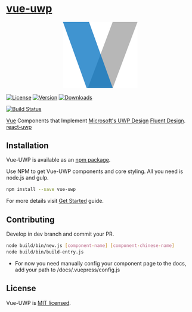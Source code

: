# [vue-uwp](https://github.com/babyeyeFE/vue-uwp.git)

<p style="text-align: center"><img src="docs/.vuepress/public/logo.png" alt="VueUwp" width="200" /></p>

[![License](https://img.shields.io/github/license/babyeyeFE/vue-uwp.svg)](https://www.npmjs.com/package/vue-uwp)
[![Version](https://img.shields.io/npm/v/vue-uwp.svg)](https://www.npmjs.com/package/vue-uwp)
[![Downloads](https://img.shields.io/npm/dm/vue-uwp.svg)](https://www.npmjs.com/package/vue-uwp) 

[![Build Status](https://travis-ci.org/babyeyeFE/vue-uwp.svg?branch=master)](https://travis-ci.org/babyeyeFE/vue-uwp)


[Vue](https://vuejs.org) Components that Implement 
[Microsoft's UWP Design](https://developer.microsoft.com/en-us/windows/apps/design) 
[Fluent Design](https://www.microsoft.com/design/fluent/). 
[react-uwp](https://www.react-uwp.com/) 

## Installation
Vue-UWP is available as an [npm package](https://www.npmjs.org/package/vue-uwp).

Use NPM to get Vue-UWP components and core styling. All you need is node.js and gulp.

``` bash
npm install --save vue-uwp
```

For more details visit [Get Started](./docs/get-started.md) guide.

## Contributing
Develop in dev branch and commit your PR.

``` bash
node build/bin/new.js [component-name] [component-chinese-name]
node build/bin/build-entry.js
```
* For now you need manually config your component page to the docs, add your path to /docs/.vuepress/config.js

## License

Vue-UWP is [MIT licensed](https://www.npmjs.org/package/vue-uwp).

[vue]: https://vuejs.org
[fluent]: https://fluent.microsoft.com/
[fluent-uwp]: https://developer.microsoft.com/en-us/windows/apps/design
[uwp]: https://developer.microsoft.com/en-us/windows/apps
[contributing-file]: https://github.com/arturmiz/vuent/blob/master/.github/CONTRIBUTING.md
[changelog-file]: https://github.com/arturmiz/vuent/blob/master/CHANGELOG.md
